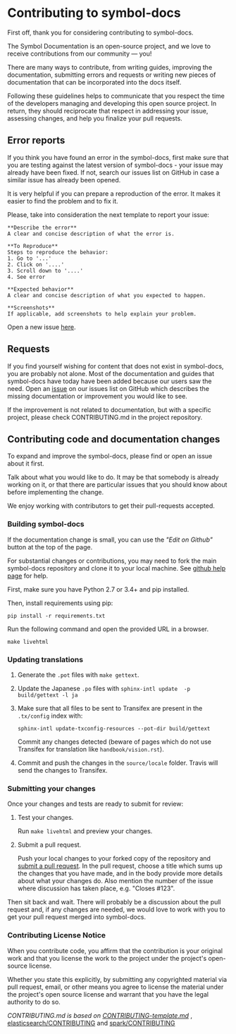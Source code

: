 # Contributing to symbol-docs

First off, thank you for considering contributing to symbol-docs.

The Symbol Documentation is an open-source project, and we love to receive contributions from our community — you!

There are many ways to contribute, from writing guides, improving the documentation, submitting errors and requests or
writing new pieces of documentation that can be incorporated into the docs itself.

Following these guidelines helps to communicate that you respect the time of the developers managing and developing this open source project.
In return, they should reciprocate that respect in addressing your issue, assessing changes, and help you finalize your pull requests.

## Error reports

If you think you have found an error in the symbol-docs, first make sure that you are testing against the latest version of symbol-docs - your issue may already have been fixed. If not, search our issues list on GitHub in case a similar issue has already been opened.

It is very helpful if you can prepare a reproduction of the error. It makes it easier to find the problem and to fix it.

Please, take into consideration the next template to report your issue:

    **Describe the error**
    A clear and concise description of what the error is.

    **To Reproduce**
    Steps to reproduce the behavior:
    1. Go to '...'
    2. Click on '....'
    3. Scroll down to '....'
    4. See error

    **Expected behavior**
    A clear and concise description of what you expected to happen.

    **Screenshots**
    If applicable, add screenshots to help explain your problem.

Open a new issue [here][github-issues].

## Requests

If you find yourself wishing for content that does not exist in symbol-docs, you are probably not alone.
Most of the documentation and guides that symbol-docs have today have been added because our users saw the need.
Open an [issue][github-issues] on our issues list on GitHub which describes the missing documentation or improvement
you would like to see.

If the improvement is not related to documentation, but with a specific project, please check CONTRIBUTING.md in the
project repository.

## Contributing code and documentation changes

To expand and improve the symbol-docs, please find or open an issue about it first.

Talk about what you would like to do. It may be that somebody is already working on it,
or that there are particular issues that you should know about before implementing the change.

We enjoy working with contributors to get their pull-requests accepted.

### Building symbol-docs

If the documentation change is small, you can use the *"Edit on Github"* button at the top of the page.

For substantial changes or contributions, you may need to fork the main symbol-docs repository and clone
it to your local machine. See [github help page](https://help.github.com/articles/fork-a-repo/) for help.

First, make sure you have Python 2.7 or 3.4+ and pip installed.

Then, install requirements using pip:

`pip install -r requirements.txt`

Run the following command and open the provided URL in a browser.

`make livehtml`

### Updating translations

1. Generate the `.pot` files with `make gettext`.

2. Update the Japanese `.po` files with `sphinx-intl update  -p build/gettext -l ja`

3. Make sure that all files to be sent to Transifex are present in the `.tx/config` index with:

   `sphinx-intl update-txconfig-resources --pot-dir build/gettext`

   Commit any changes detected (beware of pages which do not use Transifex for translation like `handbook/vision.rst`).

4. Commit and push the changes in the `source/locale` folder. Travis will send the changes to Transifex.

### Submitting your changes

Once your changes and tests are ready to submit for review:

1. Test your changes.

    Run `make livehtml` and preview your changes.

2. Submit a pull request.

    Push your local changes to your forked copy of the repository and [submit a pull request](https://help.github.com/articles/about-pull-requests/). In the pull request, choose a title which sums up the changes that you have made, and in the body provide more details about what your changes do. Also mention the number of the issue where discussion has taken place, e.g. "Closes #123".

Then sit back and wait. There will probably be a discussion about the pull request and, if any changes are needed, we would love to work with you to get your pull request merged into symbol-docs.

### Contributing License Notice

When you contribute code, you affirm that the contribution is your original work and that you license the work to the project under the project's open-source license.

Whether you state this explicitly, by submitting any copyrighted material via pull request, email, or other means you agree to license the material under the project's open source license and warrant that you have the legal authority to do so.

*CONTRIBUTING.md is based on [CONTRIBUTING-template.md](https://github.com/nayafia/contributing-template/blob/master/CONTRIBUTING-template.md)* , [elasticsearch/CONTRIBUTING](https://github.com/elastic/elasticsearch/blob/master/CONTRIBUTING.md) and [spark/CONTRIBUTING](https://github.com/apache/spark/blob/master/CONTRIBUTING.md)

[pull-request]: https://help.github.com/articles/about-pull-requests/
[github-issues]: https://github.com/symbol/symbol-docs/issues
